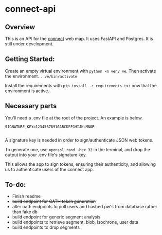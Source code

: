 # connect-api

## Overview
This is an API for the [connect](https://github.com/dvrpc/connect) web map. It uses FastAPI and Postgres. It is still under development.

## Getting Started:
Create an empty virtual environment with `python -m venv ve`.
Then activate the environment. `. ve/bin/activate`

Install the requirements with `pip install -r requirements.txt` now that the environment is active. 

## Necessary parts
You'll need a .env file at the root of the project. An example is below.
```
SIGNATURE_KEY=12345678910ABCDEFGHIJKLMNOP  
  
```

A signature key is needed in order to sign/authenticate JSON web tokens.  

To generate one, use `openssl rand -hex 32` in the terminal, and drop the output into your .env file's signature key. 

This allows the app to sign tokens, ensuring their authenticity, and allowing us to authenticate users of the connect app.

## To-do:
* Finish readme
* ~~build endpoint for OATH token generation~~
* alter oath endpoints to pull users and hashed pw's from database rather than fake db
* build endpoint for generic segment analysis
* build endpoints to retrieve segment, blob, isochrone, user data
* build endpoints to drop segments
